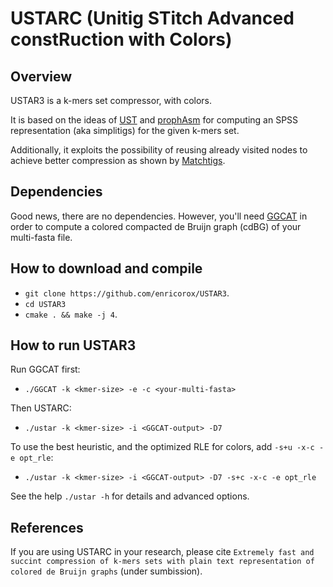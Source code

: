 # USTARC (Unitig STitch Advanced constRuction with Colors)
## Overview
USTAR3 is a k-mers set compressor, with colors.

It is based on the ideas of [UST](https://github.com/medvedevgroup/UST) 
and [prophAsm](https://github.com/prophyle/prophasm) 
for computing an SPSS representation (aka simplitigs) for the given k-mers set.

Additionally, it exploits the possibility of reusing already visited nodes to achieve better compression as shown by [Matchtigs](https://github.com/algbio/matchtigs).

## Dependencies
Good news, there are no dependencies. 
However, you'll need [GGCAT](https://github.com/algbio/ggcat) 
in order to compute a colored compacted de Bruijn graph (cdBG) of your multi-fasta file.

## How to download and compile
* `git clone https://github.com/enricorox/USTAR3`.
* `cd USTAR3`
* `cmake . && make -j 4`.

## How to run USTAR3
Run GGCAT first: 
* `./GGCAT -k <kmer-size> -e -c <your-multi-fasta>`

Then USTARC:
* `./ustar -k <kmer-size> -i <GGCAT-output> -D7`

To use the best heuristic, and the optimized RLE for colors, add `-s+u -x-c -e opt_rle`:
* `./ustar -k <kmer-size> -i <GGCAT-output> -D7 -s+c -x-c -e opt_rle`

See the help `./ustar -h` for details and advanced options.


## References

If you are using USTARC in your research, please cite 
`Extremely fast and succint compression of k-mers sets with plain text representation of colored de Bruijn graphs`
(under sumbission).
